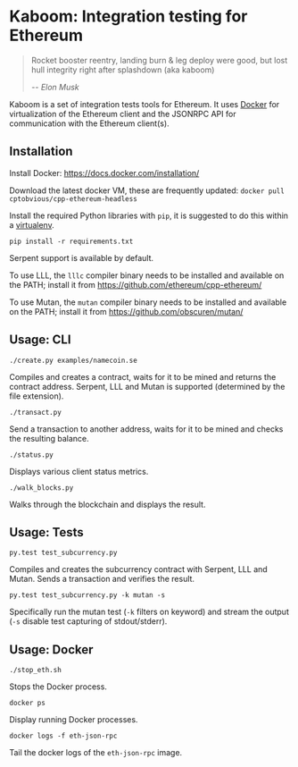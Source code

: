# Kaboom: Integration testing for Ethereum

> Rocket booster reentry, landing burn &amp; leg deploy were good, but lost hull integrity right after splashdown (aka kaboom)
>
> -- <cite>Elon Musk</cite>

Kaboom is a set of integration tests tools for Ethereum. It uses [Docker](https://www.docker.com/) for virtualization of the Ethereum client and the JSONRPC API for communication with the Ethereum client(s).

## Installation

Install Docker: https://docs.docker.com/installation/

Download the latest docker VM, these are frequently updated:
`docker pull cptobvious/cpp-ethereum-headless`

Install the required Python libraries with `pip`, it is suggested to do this within a [virtualenv](http://virtualenv.readthedocs.org/).

`pip install -r requirements.txt`

Serpent support is available by default.

To use LLL, the `lllc` compiler binary needs to be installed and available on the PATH; install it from https://github.com/ethereum/cpp-ethereum/

To use Mutan, the `mutan` compiler binary needs to be installed and available on the PATH; install it from https://github.com/obscuren/mutan/

## Usage: CLI

`./create.py examples/namecoin.se`

Compiles and creates a contract, waits for it to be mined and returns the contract address. Serpent, LLL and Mutan is supported (determined by the file extension).

`./transact.py`

Send a transaction to another address, waits for it to be mined and checks the resulting balance.

`./status.py`

Displays various client status metrics.

`./walk_blocks.py`

Walks through the blockchain and displays the result.

## Usage: Tests

`py.test test_subcurrency.py`

Compiles and creates the subcurrency contract with Serpent, LLL and Mutan. Sends a transaction and verifies the result.

`py.test test_subcurrency.py -k mutan -s`

Specifically run the mutan test (`-k` filters on keyword) and stream the output (`-s` disable test capturing of stdout/stderr).

## Usage: Docker

`./stop_eth.sh`

Stops the Docker process.

`docker ps`

Display running Docker processes.

`docker logs -f eth-json-rpc`

Tail the docker logs of the `eth-json-rpc` image.
